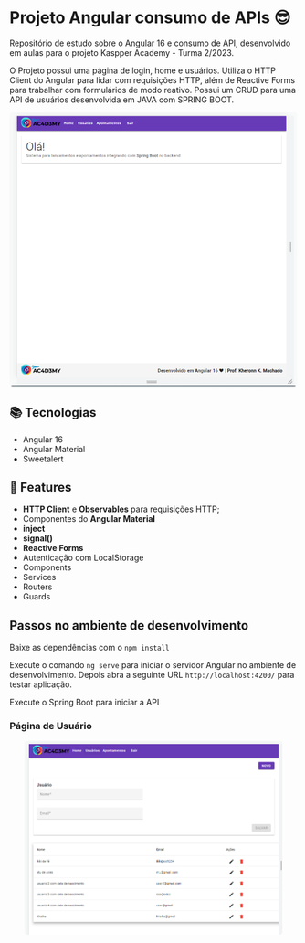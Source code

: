 # Projeto Angular consumo de APIs 😎

Repositório de estudo sobre o Angular 16 e consumo de API, desenvolvido em aulas para o projeto Kaspper Academy - Turma 2/2023.


O Projeto possui uma página de login, home e usuários. Utiliza o HTTP Client  do Angular para lidar com requisições HTTP, além de Reactive Forms para trabalhar com formulários de modo reativo. Possui um CRUD para uma API de usuários desenvolvida em JAVA com SPRING BOOT.

<p align="center">
    <kbd>
        <img src="/src/assets/images/print1.PNG"style="border-radius: 5px" alt="home" width="710">
    </kbd>
</p>

## 📚 Tecnologias

- Angular 16
- Angular Material
- Sweetalert

## 🎁 Features

-  **HTTP Client** e **Observables**  para requisições HTTP;
- Componentes do **Angular Material** 
- **inject**
- **signal()** 
- **Reactive Forms**
- Autenticação com LocalStorage
- Components
- Services
- Routers
- Guards

## Passos no ambiente de desenvolvimento

Baixe as dependências com o `npm install`

Execute o comando `ng serve` para iniciar o servidor Angular no ambiente de desenvolvimento. Depois abra a seguinte URL `http://localhost:4200/` para testar aplicação.

Execute o Spring Boot para iniciar a API


### Página de Usuário

<p align="center">
<span align="center">
    <kbd>
        <img src="src/assets/images/print2.PNG"style="border-radius: 5px" alt="Website" height="340">
    </kbd>
</span>



